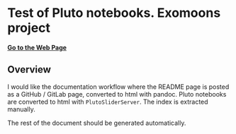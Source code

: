 # Test of Pluto notebooks. Exomoons project

[**Go to the Web Page**](https://mmikhasenko.github.io/ExoMoons/)

## Overview
I would like the documentation workflow where the README page is posted as a GitHub / GitLab page, converted to html with pandoc.
Pluto notebooks are converted to html with `PlutoSliderServer`. The index is extracted manually.

The rest of the document should be generated automatically.